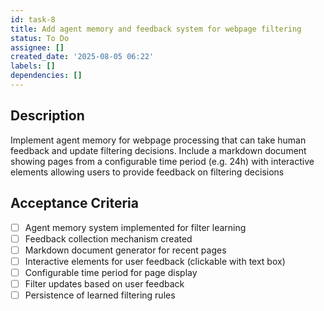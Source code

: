 ```yaml
---
id: task-8
title: Add agent memory and feedback system for webpage filtering
status: To Do
assignee: []
created_date: '2025-08-05 06:22'
labels: []
dependencies: []
---
```


## Description

Implement agent memory for webpage processing that can take human feedback and update filtering decisions. Include a markdown document showing pages from a configurable time period (e.g. 24h) with interactive elements allowing users to provide feedback on filtering decisions

## Acceptance Criteria

- [ ] Agent memory system implemented for filter learning
- [ ] Feedback collection mechanism created
- [ ] Markdown document generator for recent pages
- [ ] Interactive elements for user feedback (clickable with text box)
- [ ] Configurable time period for page display
- [ ] Filter updates based on user feedback
- [ ] Persistence of learned filtering rules
